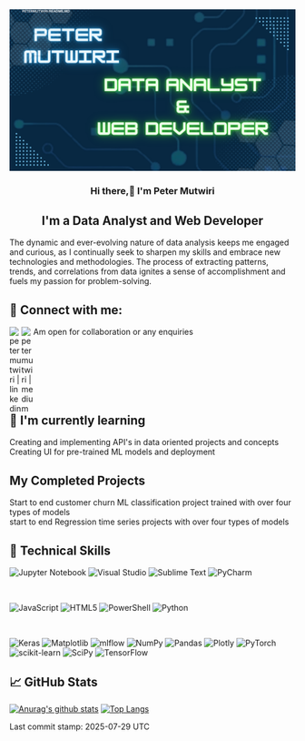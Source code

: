 <div align="center">
  <img src="https://github.com/PETERMUTWIRI/readme-images/blob/main/images/PETERMUTWI.MD.png" alt="PETERMUTWIRI">
</div>

<h3 align="center">
Hi there,👋 I'm Peter Mutwiri
</h3>


<h2 align="center">
I'm a Data Analyst and Web Developer
</h2>
<p>
The dynamic and ever-evolving nature of data analysis keeps me engaged and curious, as I continually seek to sharpen my skills and embrace new technologies and methodologies. The process of extracting patterns, trends, and correlations from data ignites a sense of accomplishment and fuels my passion for problem-solving.
</p>

<div>
  <h2>🤝 Connect with me:</h2>
  <a href="https://www.linkedin.com/in/peter-mutwiri-989a72234">
    <img align="left" src="https://github.com/PETERMUTWIRI/readme-images/blob/main/images/linkedin.svg" alt="peter mutwiri | linkedin" width="21px" />
  </a>
  <a href="https://petermutwiri.medium.com/">
    <img align="left" src="https://github.com/PETERMUTWIRI/readme-images/blob/main/images/medium.svg" alt="peter mutwiri | medium" width="21px" />
  </a>
</div>
Am open for collaboration or any enquiries 

<div style="clear: left; margin-top: 10px;">
  <h2>🌱 I'm currently learning</h2>
</div>
Creating and implementing API's in data oriented projects and concepts
</br>
Creating UI for pre-trained ML models and deployment

 ## My Completed Projects
Start to end customer churn ML classification project trained with over four types of models
</br>
start to end Regression time series projects with over four types of models
## 💼 Technical Skills
![Jupyter Notebook](https://img.shields.io/badge/jupyter-%23FA0F00.svg?style=for-the-badge&logo=jupyter&logoColor=white)
![Visual Studio](https://img.shields.io/badge/Visual%20Studio-5C2D91.svg?style=for-the-badge&logo=visual-studio&logoColor=white)
![Sublime Text](https://img.shields.io/badge/sublime_text-%23575757.svg?style=for-the-badge&logo=sublime-text&logoColor=important)
![PyCharm](https://img.shields.io/badge/pycharm-143?style=for-the-badge&logo=pycharm&logoColor=black&color=black&labelColor=green)

</br>

![JavaScript](https://img.shields.io/badge/javascript-%23323330.svg?style=for-the-badge&logo=javascript&logoColor=%23F7DF1E)
![HTML5](https://img.shields.io/badge/html5-%23E34F26.svg?style=for-the-badge&logo=html5&logoColor=white)
![PowerShell](https://img.shields.io/badge/PowerShell-%235391FE.svg?style=for-the-badge&logo=powershell&logoColor=white)
![Python](https://img.shields.io/badge/python-3670A0?style=for-the-badge&logo=python&logoColor=ffdd54)

</br>

![Keras](https://img.shields.io/badge/Keras-%23D00000.svg?style=for-the-badge&logo=Keras&logoColor=white)
![Matplotlib](https://img.shields.io/badge/Matplotlib-%23ffffff.svg?style=for-the-badge&logo=Matplotlib&logoColor=black)
![mlflow](https://img.shields.io/badge/mlflow-%23d9ead3.svg?style=for-the-badge&logo=numpy&logoColor=blue)
![NumPy](https://img.shields.io/badge/numpy-%23013243.svg?style=for-the-badge&logo=numpy&logoColor=white)
![Pandas](https://img.shields.io/badge/pandas-%23150458.svg?style=for-the-badge&logo=pandas&logoColor=white)
![Plotly](https://img.shields.io/badge/Plotly-%233F4F75.svg?style=for-the-badge&logo=plotly&logoColor=white)
![PyTorch](https://img.shields.io/badge/PyTorch-%23EE4C2C.svg?style=for-the-badge&logo=PyTorch&logoColor=white)
![scikit-learn](https://img.shields.io/badge/scikit--learn-%23F7931E.svg?style=for-the-badge&logo=scikit-learn&logoColor=white)
![SciPy](https://img.shields.io/badge/SciPy-%230C55A5.svg?style=for-the-badge&logo=scipy&logoColor=%white)
![TensorFlow](https://img.shields.io/badge/TensorFlow-%23FF6F00.svg?style=for-the-badge&logo=TensorFlow&logoColor=white)


## 📈 GitHub Stats 


[![Anurag's github stats](https://github-readme-stats.vercel.app/api?username=PETERMUTWIRI&token=PAT_1)](https://github.com/PETERMUTWIRI)
[![Top Langs](https://github-readme-stats.vercel.app/api/top-langs/?username=PETERMUTWIRI&layout=compact&token=PAT_1)](https://github.com/PETERMUTWIRI)


Last commit stamp: 2025-07-29 UTC
